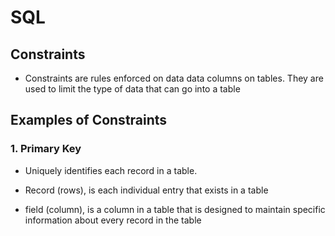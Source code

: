 # SQL

## Constraints

- Constraints are rules enforced on data data columns on tables. They are used to limit the type of data that can go into a table

## Examples of Constraints

### 1. Primary Key

- Uniquely identifies each record in a table.

- Record (rows), is each individual entry that exists in a table

- field (column), is a column in a table that is designed to maintain specific information about every record in the table
